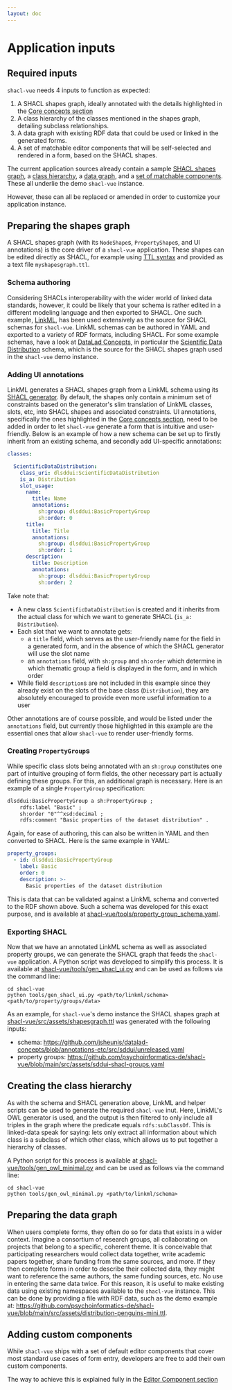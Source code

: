```yaml
---
layout: doc
---
```


# Application inputs

## Required inputs

`shacl-vue` needs 4 inputs to function as expected:

1. A SHACL shapes graph, ideally annotated with the details highlighted in the [Core concepts section](./core-concepts#shacl)
2. A class hierarchy of the classes mentioned in the shapes graph, detailing subclass relationships.
3. A data graph with existing RDF data that could be used or linked in the generated forms.
4. A set of matchable editor components that will be self-selected and rendered in a form, based on the SHACL shapes.

The current application sources already contain a sample [SHACL shapes graph](https://github.com/psychoinformatics-de/shacl-vue/blob/main/src/assets/shapesgraph.ttl), a [class hierarchy](https://github.com/psychoinformatics-de/shacl-vue/blob/main/src/assets/class_hierarchy.ttl), a [data graph](https://github.com/psychoinformatics-de/shacl-vue/blob/main/src/assets/distribution-penguins-mini.ttl), and a [set of matchable components](https://github.com/psychoinformatics-de/shacl-vue/tree/main/src/components). These all underlie the demo `shacl-vue` instance.

However, these can all be replaced or amended in order to customize your application instance.

## Preparing the shapes graph

A SHACL shapes graph (with its `NodeShape`s, `PropertyShape`s, and UI annotations) is the core driver of a `shacl-vue` application. These shapes can be edited directly as SHACL, for example using [TTL syntax](https://www.w3.org/TR/turtle/) and provided as a text file `myshapesgraph.ttl`.

### Schema authoring

Considering SHACLs interoperability with the wider world of linked data standards, however, it could be likely that your schema is rather edited in a different modeling language and then exported to SHACL. One such example, [LinkML](https://linkml.io/), has been used extensively as the source for SHACL schemas for `shacl-vue`. LinkML schemas can be authored in YAML and exported to a variety of RDF formats, including SHACL. For some example schemas, have a look at [DataLad Concepts](https://concepts.datalad.org/), in particular the [Scientific Data Distribution](https://concepts.datalad.org/s/sdd/unreleased/) schema, which is the source for the SHACL shapes graph used in the `shacl-vue` demo instance.

### Adding UI annotations

LinkML generates a SHACL shapes graph from a LinkML schema using its [SHACL generator](https://linkml.io/linkml/generators/shacl.html). By default, the shapes only contain a minimum set of constraints based on the generator's slim translation of LinkML classes, slots, etc, into SHACL shapes and associated constraints. UI annotations, specifically the ones highlighted in the [Core concepts section](./core-concepts#shacl), need to be added in order to let `shacl-vue` generate a form that is intuitive and user-friendly. Below is an example of how a new schema can be set up to firstly inherit from an existing schema, and secondly add UI-specific annotations:

```yaml
classes:

  ScientificDataDistribution:
    class_uri: dlsddui:ScientificDataDistribution
    is_a: Distribution
    slot_usage:
      name:
        title: Name
        annotations:
          sh:group: dlsddui:BasicPropertyGroup
          sh:order: 0
      title:
        title: Title
        annotations:
          sh:group: dlsddui:BasicPropertyGroup
          sh:order: 1
      description:
        title: Description
        annotations:
          sh:group: dlsddui:BasicPropertyGroup
          sh:order: 2
```

Take note that:
- A new class `ScientificDataDistribution` is created and it inherits from the actual class for which we want to generate SHACL (`is_a: Distribution`).
- Each slot that we want to annotate gets:
   - a `title` field, which serves as the user-friendly name for the field in a generated form, and in the absence of which the SHACL generator will use the slot name
   - an `annotations` field, with `sh:group` and `sh:order` which determine in which thematic group a field is displayed in the form, and in which order
- While field `description`s are not included in this example since they already exist on the slots of the base class (`Distribution`), they are absolutely encouraged to provide even more useful information to a user

Other annotations are of course possible, and would be listed under the `annotations` field, but currently those highlighted in this example are the essential ones that allow `shacl-vue` to render user-friendly forms.

### Creating `PropertyGroup`s

While specific class slots being annotated with an `sh:group` constitutes one part of intuitive grouping of form fields, the other necessary part is actually defining these groups. For this, an additional graph is necessary. Here is an example of a single `PropertyGroup` specification:

```rdf
dlsddui:BasicPropertyGroup a sh:PropertyGroup ;
	rdfs:label "Basic" ;
	sh:order "0"^^xsd:decimal ;
    rdfs:comment "Basic properties of the dataset distribution" .
```

Again, for ease of authoring, this can also be written in YAML and then converted to SHACL. Here is the same example in YAML:

```yaml
property_groups:
  - id: dlsddui:BasicPropertyGroup 
    label: Basic
    order: 0
    description: >-
      Basic properties of the dataset distribution
```

This is data that can be validated against a LinkML schema and converted to the RDF shown above. Such a schema was developed for this exact purpose, and is available at [shacl-vue/tools/property_group_schema.yaml](https://github.com/psychoinformatics-de/shacl-vue/blob/main/tools/property_group_schema.yaml).


### Exporting SHACL

Now that we have an annotated LinkML schema as well as associated property groups, we can generate the SHACL graph that feeds the `shacl-vue` application. A Python script was developed to simplify this process. It is available at [shacl-vue/tools/gen_shacl_ui.py](https://github.com/psychoinformatics-de/shacl-vue/blob/main/tools/gen_shacl_ui.py) and can be used as follows via the command line:

```
cd shacl-vue
python tools/gen_shacl_ui.py <path/to/linkml/schema> <path/to/property/groups/data>
```

As an example, for `shacl-vue`'s demo instance the SHACL shapes graph at [shacl-vue/src/assets/shapesgraph.ttl](https://github.com/psychoinformatics-de/shacl-vue/blob/main/src/assets/shapesgraph.ttl) was generated with the following inputs:
- schema: https://github.com/jsheunis/datalad-concepts/blob/annotations-etc/src/sddui/unreleased.yaml
- property groups: https://github.com/psychoinformatics-de/shacl-vue/blob/main/src/assets/sddui-shacl-groups.yaml


## Creating the class hierarchy

As with the schema and SHACL generation above, LinkML and helper scripts can be used to generate the required `shacl-vue` inut. Here, LinkML's OWL generator is used, and the output is then filtered to only include all triples in the graph where the predicate equals `rdfs:subClassOf`. This is linked-data speak for saying: lets only extract all information about which class is a subclass of which other class, which allows us to put together a hierarchy of classes.

A Python script for this process is available at [shacl-vue/tools/gen_owl_minimal.py](https://github.com/psychoinformatics-de/shacl-vue/blob/main/tools/gen_owl_minimal.py) and can be used as follows via the command line:

```
cd shacl-vue
python tools/gen_owl_minimal.py <path/to/linkml/schema>
```


## Preparing the data graph

When users complete forms, they often do so for data that exists in a wider context. Imagine a consortium of research groups, all collaborating on projects that belong to a specific, coherent theme. It is conceivable that participating researchers would collect data together, write academic papers together, share funding from the same sources, and more. If they then complete forms in order to describe their collected data, they might want to reference the same authors, the same funding sources, etc. No use in entering the same data twice. For this reason, it is useful to make existing data using existing namespaces available to the `shacl-vue` instance. This can be done by providing a file with RDF data, such as the demo example at: https://github.com/psychoinformatics-de/shacl-vue/blob/main/src/assets/distribution-penguins-mini.ttl.

## Adding custom components

While `shacl-vue` ships with a set of default editor components that cover most standard use cases of form entry, developers are free to add their own custom components.

The way to achieve this is explained fully in the [Editor Component section](./editor-component)